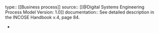 type:: [[Business process]]
source:: [[@Digital Systems Engineering Process Model Version: 1.0]]
documentation:: See detailed description in the INCOSE Handbook v.4, page 84.

-